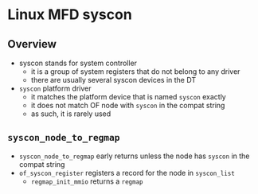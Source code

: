 Linux MFD syscon
================

## Overview

- syscon stands for system controller
  - it is a group of system registers that do not belong to any driver
  - there are usually several syscon devices in the DT
- `syscon` platform driver
  - it matches the platform device that is named `syscon` exactly
  - it does not match OF node with `syscon` in the compat string
  - as such, it is rarely used

## `syscon_node_to_regmap`

- `syscon_node_to_regmap` early returns unless the node has `syscon` in the
  compat string
- `of_syscon_register` registers a record for the node in `syscon_list`
  - `regmap_init_mmio` returns a `regmap`
